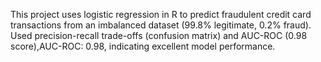 This project uses logistic regression in R to predict fraudulent credit card transactions from an imbalanced dataset (99.8% legitimate, 0.2% fraud). Used precision-recall trade-offs (confusion matrix) and AUC-ROC (0.98 score),AUC-ROC: 0.98, indicating excellent model performance.
